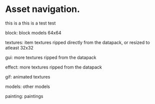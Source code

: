 # Asset navigation.
this is a this is a test test

block: block models 64x64

textures: item textures ripped directly from the datapack, or resized to atleast 32x32

gui: more textures ripped from the datapack

effect: more textures ripped from the datapack

gif: animated textures

models: other models

painting: paintings




